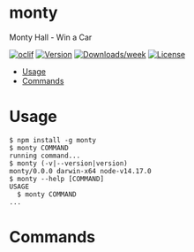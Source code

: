 monty
=====

Monty Hall - Win a Car

[![oclif](https://img.shields.io/badge/cli-oclif-brightgreen.svg)](https://oclif.io)
[![Version](https://img.shields.io/npm/v/monty.svg)](https://npmjs.org/package/monty)
[![Downloads/week](https://img.shields.io/npm/dw/monty.svg)](https://npmjs.org/package/monty)
[![License](https://img.shields.io/npm/l/monty.svg)](https://github.com/dankrajnak/monty/blob/master/package.json)

<!-- toc -->
* [Usage](#usage)
* [Commands](#commands)
<!-- tocstop -->
# Usage
<!-- usage -->
```sh-session
$ npm install -g monty
$ monty COMMAND
running command...
$ monty (-v|--version|version)
monty/0.0.0 darwin-x64 node-v14.17.0
$ monty --help [COMMAND]
USAGE
  $ monty COMMAND
...
```
<!-- usagestop -->
# Commands
<!-- commands -->

<!-- commandsstop -->
